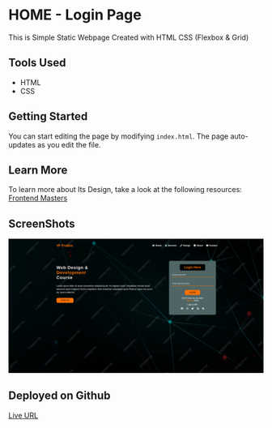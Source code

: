# HOME - Login Page

This is Simple Static Webpage Created with HTML CSS (Flexbox & Grid)

## Tools Used

- HTML
- CSS

## Getting Started

You can start editing the page by modifying `index.html`. The page auto-updates as you edit the file.

## Learn More

To learn more about Its Design, take a look at the following resources:
[Frontend Masters](https://frontendmasters.com/courses/css-grid-flexbox-v2/)

## ScreenShots

![Screenshot](Screenshot1.png)

## Deployed on Github

[Live URL](https://muaviyaimran-home-login.netlify.app/)
